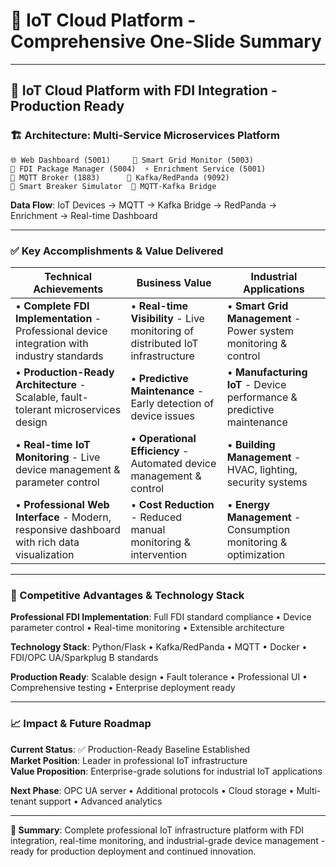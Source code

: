 # 🚀 IoT Cloud Platform - Comprehensive One-Slide Summary

---

## **🎯 IoT Cloud Platform with FDI Integration - Production Ready**

### **🏗️ Architecture: Multi-Service Microservices Platform**
```
🌐 Web Dashboard (5001)     📱 Smart Grid Monitor (5003)
🔧 FDI Package Manager (5004)  ⚡ Enrichment Service (5001)  
📡 MQTT Broker (1883)      🚀 Kafka/RedPanda (9092)
🤖 Smart Breaker Simulator  🔗 MQTT-Kafka Bridge
```

**Data Flow**: IoT Devices → MQTT → Kafka Bridge → RedPanda → Enrichment → Real-time Dashboard

---

### **✅ Key Accomplishments & Value Delivered**

| **Technical Achievements** | **Business Value** | **Industrial Applications** |
|---------------------------|-------------------|---------------------------|
| • **Complete FDI Implementation** - Professional device integration with industry standards | • **Real-time Visibility** - Live monitoring of distributed IoT infrastructure | • **Smart Grid Management** - Power system monitoring & control |
| • **Production-Ready Architecture** - Scalable, fault-tolerant microservices design | • **Predictive Maintenance** - Early detection of device issues | • **Manufacturing IoT** - Device performance & predictive maintenance |
| • **Real-time IoT Monitoring** - Live device management & parameter control | • **Operational Efficiency** - Automated device management & control | • **Building Management** - HVAC, lighting, security systems |
| • **Professional Web Interface** - Modern, responsive dashboard with rich data visualization | • **Cost Reduction** - Reduced manual monitoring & intervention | • **Energy Management** - Consumption monitoring & optimization |

---

### **🌟 Competitive Advantages & Technology Stack**

**Professional FDI Implementation**: Full FDI standard compliance • Device parameter control • Real-time monitoring • Extensible architecture

**Technology Stack**: Python/Flask • Kafka/RedPanda • MQTT • Docker • FDI/OPC UA/Sparkplug B standards

**Production Ready**: Scalable design • Fault tolerance • Professional UI • Comprehensive testing • Enterprise deployment ready

---

### **📈 Impact & Future Roadmap**

**Current Status**: ✅ Production-Ready Baseline Established  
**Market Position**: Leader in professional IoT infrastructure  
**Value Proposition**: Enterprise-grade solutions for industrial IoT applications  

**Next Phase**: OPC UA server • Additional protocols • Cloud storage • Multi-tenant support • Advanced analytics

---

**🎉 Summary**: Complete professional IoT infrastructure platform with FDI integration, real-time monitoring, and industrial-grade device management - ready for production deployment and continued innovation.

